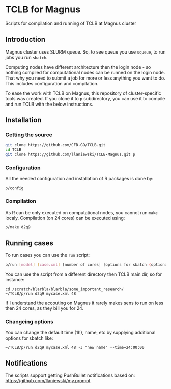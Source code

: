 # TCLB for Magnus
Scripts for compilation and running of TCLB at Magnus cluster

## Introduction
Magnus cluster uses SLURM queue. So, to see queue you use `squeue`, to run jobs you run `sbatch`.

Computing nodes have different architecture then the login node - so nothing compiled for computational nodes can be runned on the login node. That why you need to submit a job for more or less anything you want to do.
This includes configuration and compilation.

To ease the work with TCLB on Magnus, this repository of cluster-specific tools was created. If you clone it to `p` subdirectory, you can use it to compile and run TCLB with the below instructions.

## Installation
### Getting the source
```bash
git clone https://github.com/CFD-GO/TCLB.git
cd TCLB
git clone https://github.com/llaniewski/TCLB-Magnus.git p
```

### Configuration
All the needed configuration and installation of R packages is done by:
```bash
p/config
```

### Compilation
As R can be only executed on computational nodes, you cannot run `make` localy. Compilation (on 24 cores) can be executed using:
```bash
p/make d2q9
```

## Running cases
To run cases you can use the `run` script:
```bash
p/run [model] [case.xml] [number of cores] [options for sbatch (optional)]
```

You can use the script from a different directory then TCLB main dir, so for instance:
```
cd /scratch/blarbla/blarbla/some_important_research/
~/TCLB/p/run d2q9 mycase.xml 48
```

If I understand the accouting on Magnus it rarely makes sens to run on less then 24 cores, as they bill you for 24.

### Changeing options
You can change the default time (1h), name, etc by supplying additional options for sbatch like:
```
~/TCLB/p/run d2q9 mycase.xml 48 -J "new name" --time=24:00:00
```

## Notifications
The scripts support getting PushBullet notifications based on: https://github.com/llaniewski/my.prompt
